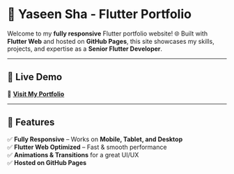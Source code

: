 # 🚀 Yaseen Sha - Flutter Portfolio  

Welcome to my **fully responsive** Flutter portfolio website! 🌐 Built with **Flutter Web** and hosted on **GitHub Pages**, this site showcases my skills, projects, and expertise as a **Senior Flutter Developer**.  

---

## 📸 **Live Demo**  
🔗 **[Visit My Portfolio](https://Myaseensha.github.io/Yaseen-portfolio/)**  

---

## 📌 **Features**
✅ **Fully Responsive** – Works on **Mobile, Tablet, and Desktop**  
✅ **Flutter Web Optimized** – Fast & smooth performance  
✅ **Animations & Transitions** for a great UI/UX  
✅ **Hosted on GitHub Pages**  

